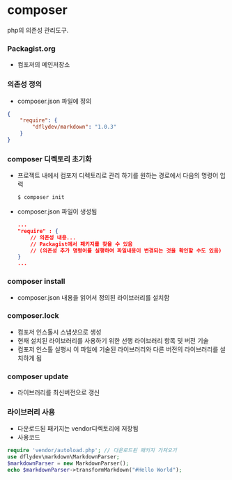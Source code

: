 # composer
php의 의존성 관리도구. 


### Packagist.org
- 컴포저의 메인저장소

### 의존성 정의
- composer.json 파일에 정의
```json
{
    "require": {
        "dflydev/markdown": "1.0.3"
    }
} 
```
### composer 디렉토리 초기화
- 프로젝트 내에서 컴포저 디렉토리로 관리 하기를 원하는 경로에서 다음의 명령어 입력
    ```bash
    $ composer init 
    ```
- composer.json 파일이 생성됨
    ```json
    ...
    "require" : {
        // 의존성 내용...
        // Packagist에서 패키지를 찾을 수 있음 
        // (의존성 추가 명령어를 실행하여 파일내용이 변경되는 것을 확인할 수도 있음)
    }
    ...
    ```

### composer install
- composer.json 내용을 읽어서 정의된 라이브러리를 설치함

### composer.lock
- 컴포저 인스톨시 스냅샷으로 생성
- 현재 설치된 라이브러리를 사용하기 위한 선행 라이브러리 항목 및 버전 기술
- 컴포저 인스톨 실행시 이 파일에 기술된 라이브러리와 다른 버전의 라이브러리를 설치하게 됨

### composer update
- 라이브러리를 최신버전으로 갱신

### 라이브러리 사용
- 다운로드된 패키지는 vendor디렉토리에 저장됨
- 사용코드
```php 
require 'vendor/autoload.php'; // 다운로드된 패키지 가져오기
use dflydev\markdown\MarkdownParser;
$markdownParser = new MarkdownParser();
echo $markdownParser->transformMarkdown("#Hello World");
```